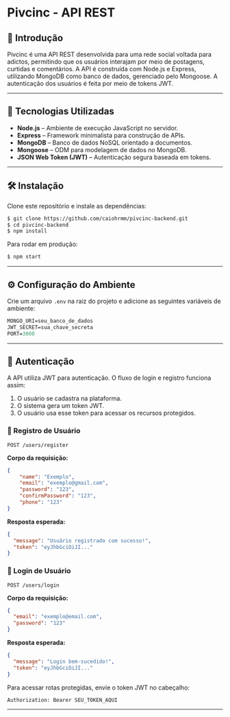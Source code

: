 # Pivcinc - API REST

## 📖 Introdução
Pivcinc é uma API REST desenvolvida para uma rede social voltada para adictos, permitindo que os usuários interajam por meio de postagens, curtidas e comentários. A API é construída com Node.js e Express, utilizando MongoDB como banco de dados, gerenciado pelo Mongoose. A autenticação dos usuários é feita por meio de tokens JWT.

---

## 🚀 Tecnologias Utilizadas

- **Node.js** – Ambiente de execução JavaScript no servidor.
- **Express** – Framework minimalista para construção de APIs.
- **MongoDB** – Banco de dados NoSQL orientado a documentos.
- **Mongoose** – ODM para modelagem de dados no MongoDB.
- **JSON Web Token (JWT)** – Autenticação segura baseada em tokens.

---

## 🛠️ Instalação

Clone este repositório e instale as dependências:

```sh
$ git clone https://github.com/caiohrmm/pivcinc-backend.git
$ cd pivcinc-backend
$ npm install
```


Para rodar em produção:

```sh
$ npm start
```

---

## ⚙️ Configuração do Ambiente

Crie um arquivo `.env` na raiz do projeto e adicione as seguintes variáveis de ambiente:

```def
MONGO_URI=seu_banco_de_dados
JWT_SECRET=sua_chave_secreta
PORT=3000
```

---

## 🔑 Autenticação

A API utiliza JWT para autenticação. O fluxo de login e registro funciona assim:

1. O usuário se cadastra na plataforma.
2. O sistema gera um token JWT.
3. O usuário usa esse token para acessar os recursos protegidos.

### 🔹 Registro de Usuário

```ghi
POST /users/register
```
**Corpo da requisição:**

```json
{
    "name": "Exemplo",
    "email": "exemplo@gmail.com",
    "password": "123",
    "confirmPassword": "123",
    "phone": "123"
}
```

**Resposta esperada:**

```json
{
  "message": "Usuário registrado com sucesso!",
  "token": "eyJhbGciOiJI..."
}
```

### 🔹 Login de Usuário

```ghi
POST /users/login
```
**Corpo da requisição:**

```json
{
  "email": "exemplo@email.com",
  "password": "123"
}
```

**Resposta esperada:**

```json
{
  "message": "Login bem-sucedido!",
  "token": "eyJhbGciOiJI..."
}
```

Para acessar rotas protegidas, envie o token JWT no cabeçalho:

```ghi
Authorization: Bearer SEU_TOKEN_AQUI
```

---
